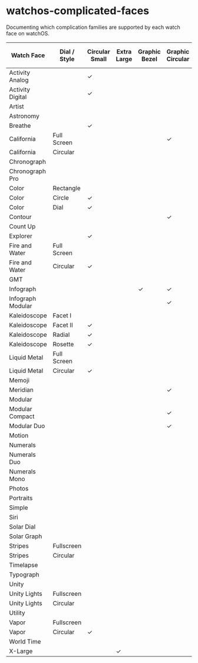# watchos-complicated-faces
Documenting which complication families are supported by each watch face on watchOS.


| Watch Face        | Dial / Style | Circular Small | Extra Large | Graphic Bezel | Graphic Circular | Graphic Corner | Graphic Extra Large | Graphic Rectangular | Modular Large | Modular Small | Utilitarian Large | Utilitarian Small | Utilitarian Small Flat |
| ----------------- | ------------ | -------------- | ----------- | ------------- | ---------------- | -------------- | ------------------- | ------------------- | ------------- | ------------- | ----------------- | ----------------- | ---------------------- |
| Activity Analog   |              | ✓              |             |               |                  |                |                     |                     |               |               | ✓                 |                   |                        |
| Activity Digital  |              | ✓              |             |               |                  |                |                     |                     |               |               | ✓                 |                   |                        |
| Artist            |              |                |             |               |                  |                |                     |                     |               |               |                   |                   |                        |
| Astronomy         |              |                |             |               |                  |                |                     |                     |               |               | ✓                 |                   | ✓                      |
| Breathe           |              | ✓              |             |               |                  |                |                     |                     |               |               | ✓                 |                   |                        |
| California        | Full Screen  |                |             |               | ✓                |                |                     |                     |               |               |                   |                   |                        |
| California        | Circular     |                |             |               |                  | ✓              |                     |                     |               |               | ✓                 |                   |                        |
| Chronograph       |              |                |             |               |                  |                |                     |                     |               |               |                   | ✓                 |                        |
| Chronograph Pro   |              |                |             |               |                  | ✓              |                     |                     |               |               |                   |                   |                        |
| Color             | Rectangle    |                |             |               |                  |                |                     |                     |               |               |                   |                   |                        |
| Color             | Circle       | ✓              |             |               |                  |                |                     |                     |               |               |                   |                   |                        |
| Color             | Dial         | ✓              |             |               |                  |                |                     |                     |               |               |                   |                   |                        |
| Contour           |              |                |             |               | ✓                |                |                     |                     |               |               |                   |                   |                        |
| Count Up          |              |                |             |               |                  | ✓              |                     |                     |               |               |                   |                   |                        |
| Explorer          |              | ✓              |             |               |                  |                |                     |                     |               |               | ✓                 |                   |                        |
| Fire and Water    | Full Screen  |                |             |               |                  |                |                     |                     |               |               |                   |                   |                        |
| Fire and Water    | Circular     | ✓              |             |               |                  |                |                     |                     |               |               | ✓                 |                   |                        |
| GMT               |              |                |             |               |                  | ✓              |                     |                     |               |               |                   |                   |                        |
| Infograph         |              |                |             | ✓             | ✓                | ✓              |                     |                     |               |               |                   |                   |                        |
| Infograph Modular |              |                |             |               | ✓                |                |                     | ✓                   |               |               |                   |                   |                        |
| Kaleidoscope      | Facet I      |                |             |               |                  |                |                     |                     |               |               |                   |                   |                        |
| Kaleidoscope      | Facet II     | ✓              |             |               |                  |                |                     |                     |               |               | ✓                 |                   |                        |
| Kaleidoscope      | Radial       | ✓              |             |               |                  |                |                     |                     |               |               | ✓                 |                   |                        |
| Kaleidoscope      | Rosette      | ✓              |             |               |                  |                |                     |                     |               |               | ✓                 |                   |                        |
| Liquid Metal      | Full Screen  |                |             |               |                  |                |                     |                     |               |               |                   |                   |                        |
| Liquid Metal      | Circular     | ✓              |             |               |                  |                |                     |                     |               |               | ✓                 |                   |                        |
| Memoji            |              |                |             |               |                  |                |                     |                     |               |               | ✓                 |                   |                        |
| Meridian          |              |                |             |               | ✓                |                |                     |                     |               |               |                   |                   |                        |
| Modular           |              |                |             |               |                  |                |                     |                     | ✓             | ✓             |                   |                   |                        |
| Modular Compact   |              |                |             |               | ✓                |                |                     | ✓                   |               |               |                   |                   |                        |
| Modular Duo       |              |                |             |               | ✓                |                |                     | ✓                   |               |               |                   |                   |                        |
| Motion            |              |                |             |               |                  |                |                     |                     |               |               | ✓                 |                   | ✓                      |
| Numerals          |              |                |             |               |                  |                |                     |                     |               |               |                   | ✓                 |                        |
| Numerals Duo      |              |                |             |               |                  |                |                     |                     |               |               |                   |                   |                        |
| Numerals Mono     |              |                |             |               |                  |                |                     |                     |               |               |                   |                   |                        |
| Photos            |              |                |             |               |                  |                |                     |                     |               |               |                   |                   |                        |
| Portraits         |              |                |             |               |                  |                |                     |                     |               |               |                   |                   |                        |
| Simple            |              |                |             |               |                  |                |                     |                     |               |               |                   | ✓                 |                        |
| Siri              |              |                |             |               |                  |                |                     |                     |               | ✓             |                   |                   | ✓                      |
| Solar Dial        |              |                |             |               |                  | ✓              |                     |                     |               |               |                   |                   |                        |
| Solar Graph       |              |                |             |               |                  |                |                     |                     |               |               | ✓                 |                   | ✓                      |
| Stripes           | Fullscreen   |                |             |               |                  |                |                     |                     |               |               |                   |                   |                        |
| Stripes           | Circular     |                |             |               |                  | ✓              |                     |                     |               |               |                   |                   |                        |
| Timelapse         |              |                |             |               |                  |                |                     |                     |               |               | ✓                 |                   | ✓                      |
| Typograph         |              |                |             |               |                  |                |                     |                     |               |               |                   |                   |                        |
| Unity             |              |                |             |               |                  |                |                     |                     |               |               | ✓                 |                   |                        |
| Unity Lights      | Fullscreen   |                |             |               |                  |                |                     |                     |               |               |                   |                   |                        |
| Unity Lights      | Circular     |                |             |               |                  | ✓              |                     |                     |               |               |                   |                   |                        |
| Utility           |              |                |             |               |                  |                |                     |                     |               |               | ✓                 | ✓                 |                        |
| Vapor             | Fullscreen   |                |             |               |                  |                |                     |                     |               |               |                   |                   |                        |
| Vapor             | Circular     | ✓              |             |               |                  |                |                     |                     |               |               | ✓                 |                   |                        |
| World Time        |              |                |             |               |                  | ✓              |                     |                     |               |               |                   |                   |                        |
| X-Large           |              |                | ✓           |               |                  |                | ✓                   |                     |               |               |                   |                   |                        |

